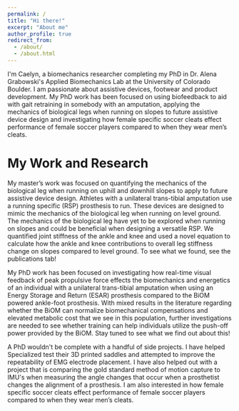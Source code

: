 ```yaml
---
permalink: /
title: "Hi there!"
excerpt: "About me"
author_profile: true
redirect_from: 
  - /about/
  - /about.html
---
```


I'm Caelyn, a biomechanics researcher completing my PhD in Dr. Alena Grabowski's Applied Biomechanics Lab at the University of Colorado Boulder. I am passionate about assistive devices, footwear and product development. My PhD work has been focused on using biofeedback to aid with gait retraining in somebody with an amputation, applying the mechanics of biological legs when running on slopes to future assistive device design and investigating how female specific soccer cleats effect performance of female soccer players compared to when they wear men’s cleats.

My Work and Research
======
My master’s work was focused on quantifying the mechanics of the biological leg when running on uphill and downhill slopes to apply to future assistive device design. Athletes with a unilateral trans-tibial amputation use a running specific (RSP) prosthesis to run. These devices are designed to mimic the mechanics of the biological leg when running on level ground. The mechanics of the biological leg have yet to be explored when running on slopes and could be beneficial when designing a versatile RSP. We quantified joint stiffness of the ankle and knee and used a novel equation to calculate how the ankle and knee contributions to overall leg stiffness change on slopes compared to level ground. To see what we found, see the publications tab!

My PhD work has been focused on investigating how real-time visual feedback of peak propulsive force effects the biomechanics and energetics of an individual with a unilateral trans-tibial amputation when using an Energy Storage and Return (ESAR) prosthesis compared to the BiOM powered ankle-foot prosthesis. With mixed results in the literature regarding whether the BiOM can normalize biomechanical compensations and elevated metabolic cost that we see in this population, further investigations are needed to see whether training can help individuals utilize the push-off power provided by the BiOM. Stay tuned to see what we find out about this!

A PhD wouldn't be complete with a handful of side projects. I have helped Specialized test their 3D printed saddles and attempted to improve the repeatability of EMG electrode placement. I have also helped out with a project that is comparing the gold standard method of motion capture to IMU's when measuring the angle changes that occur when a prosthetist changes the alignment of a prosthesis. I am also interested in how female specific soccer cleats effect performance of female soccer players compared to when they wear men’s cleats.

